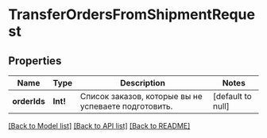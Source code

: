 # TransferOrdersFromShipmentRequest

## Properties
Name | Type | Description | Notes
------------ | ------------- | ------------- | -------------
**orderIds** | **Int!** | Список заказов, которые вы не успеваете подготовить. | [default to null]

[[Back to Model list]](../README.md#documentation-for-models) [[Back to API list]](../README.md#documentation-for-api-endpoints) [[Back to README]](../README.md)


